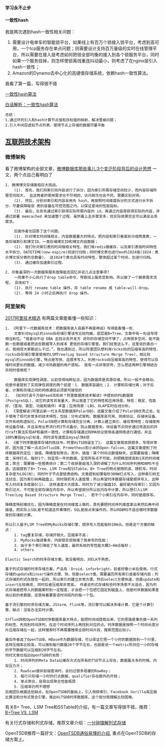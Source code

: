 **学习永不止步**

#### 一致性hash

我是两次遇到hash一致性相关问题：
1. 需要设计电单车的智能锁平台，如果线上有百万个锁接入锁平台，考虑到高可用，一个tcp服务存在单点问题；则需要设计支持百万量级的实时在线管理平台，所以需要在接入层考虑如何把锁全部均衡的接入到各个锁服务平台，同时如果一个服务挂掉，则怎样使锁离线重连抖动最小，则考虑了在nginx层引入hash一致性；
2. Amazon的Dynamo去中心化的高键值存储系统，依赖hash一致性算法。

我看了第一篇，写得很不错

[一致性hash算法](https://blog.csdn.net/sparkliang/article/details/5279393)

[白话解析：一致性hash算法](http://www.zsythink.net/archives/1182)

```shell
总结：
1.通过环的引入和hash计算节点值和目标值的映射，解决雪崩问题；
2.引入中间层虚拟节点列表，使得节点上存储的数据尽量平衡
```

## [互联网技术架构](https://github.com/davideuler/architecture.of.internet-product)

### 微博架构

看了微博架构的全部文章，[微博数据库那些事儿:3个变迁阶段背后的设计思想](https://github.com/davideuler/architecture.of.internet-product/blob/master/2.%E5%BE%AE%E5%8D%9A%E6%9E%B6%E6%9E%84/%E5%BE%AE%E5%8D%9A%E6%95%B0%E6%8D%AE%E5%BA%93%E9%82%A3%E4%BA%9B%E4%BA%8B%E5%84%BF%EF%BC%9A3%E4%B8%AA%E5%8F%98%E8%BF%81%E9%98%B6%E6%AE%B5%E8%83%8C%E5%90%8E%E7%9A%84%E8%AE%BE%E8%AE%A1%E6%80%9D%E6%83%B3.pdf) 一文，两个点自己看明白了

```shell
1. 微博博文存储面临巨大挑战。
    (1). 首先，我们将索引同内容进行了拆分，因为索引所需存储空间较少，而内容存储所需空间较大， 且这两者的使用需求也不尽相同，访问频次也会不同，需要区别对待。
    (2). 然后，分别对索引和内容采用先 hash，再按照时间维度拆分的方式进行水平拆分，尽量保障每张 表的容量在可控范围之内，以保证查询的性能指标。
    (3). 最后，业务先通过索引获得实际所需内容的 id，再通过内容库获得实际的内容，并通过部署 memcached 来加速整个过程，虽然看上去步骤变多，但实际效果完全可以满足业务需求。
    
    后面作者也回答了这个问题。
    (1). 针对博文时间强相关，内容数据量大的特点。把内容和索引垂直拆分成两类表，一类存储索引和博文ID，一类存储博文ID和博文内容数据；
    (2). 我们针对索引表的时间强相关特性，我们用redis做缓存，以及索引表按时间特性水平拆分，DATETIME(now-expire)则进行归档；同时博文表也进行mod%1024值(1024：表示博文拆分表的总数量)， 这1024个表也具有时间特性，整体超过某个时间，也进行归档。
    (3). 通过缓存加速索引过程。

2. 印象最深的一次数据库服务故障能否回忆并说几点注意事项?
    一同事不小心执行了drop table命令，导致线上服务受影响。所以做了一个删表需求流程， 具体如下：
    (1). 执行 rename table 操作，将 table rename 成 table—will-drop。 
    (2). 等待 24 小时之后再执行 drop 操作。
```

### 阿里架构

[2017阿里技术精选](https://github.com/davideuler/architecture.taobao-alibaba/blob/b8bb7bf3046026722cbe536f47ee5bd87a9d7e92/2017%20%E9%98%BF%E9%87%8C%E6%8A%80%E6%9C%AF%E5%B9%B4%E5%BA%A6%E7%B2%BE%E9%80%89%20Alitech%20Archive_1.pdf)  有两篇文章能看懂一些知识：
```shell
1. 《阿里下一代数据库技术：把数据库装入容器不再是神话》写得能看懂一些.
    文章针对mysql的innodb存储引擎读写比较均衡，底层是B+Tree，文章中有一句话写得相当到位，“或者动不动 DBA 去找业务开发方 说你的存储空间不够了，占用很多空间，能不能删一些数据或者把这些数据导入到成本 更低的存储引擎里。我们经常这么干，这里说的直白一点，我相信大家都这么干过。”，我也遇到过，所以阿里团队想利用rocksdb的压缩率高的特性，rocksdb存储引擎是使用的LSMTree(Log based Structure Merge Tree)，相比较mysql的innodb引擎，特点是写快、且顺序写入。利用rocksdb压缩率高的特性，使得可以存储时间更长的数据，减少冷热数据的用户感知。 我有一点非常好奇，怎么把这两种引擎相结合并同时使用呢？
    
    数据库实现弹性调度，以前觉得纯粹扯淡，因为数据库是资源存储，所以一般不会移动。但是作者提到了实现弹性调度的两个前提：1. 数据库容器化；2. 计算和存储分离；对于后者，计算和存储之间的网络通信必须是可接受的
2.  《如何打造千万级Feed流系统？阿里数据库技术解读》中提到的PG数据库(PostgreSQL)，说它的读写并发量大，所以我查了它的特性和应用场景。特性：稳定、性能好，（查询、类型、功能和插件）丰富；应用场景：LBS、OLAP实时在线分析。
3. 《深度解读|阿里云新一代关系型数据库PolarDB》，这篇文章介绍了PolarDB优秀之处，在于使用了现代非常多的技术特性，包括：分布式架构、数据库高可用、网络协议、存储块设备、文件系统和虚拟化。PolarDB把计算和存储完全分离，计算上建立索引、缓存等特性；存储使用块设备存储，并且采用业界流行的3节点备份，防止数据丢失。块设备节点同步通过改造后的并行raft算法实现AP和最终一致性，计算和存储通过RDMA协议使用高速网络进行通信。并且100%兼容mysql标准，同时读写速度比mysql快6倍
4. 《接下时序数据库存储的挑战书，阿里HiTSDB诞生了》， 这篇文章我收获颇多，写得非常好。因为我了解一点点InfluxDB、Prometheus和小米的Open-falcon，这篇文章提到了时序数据库的定位：插值、降精度和聚合。其中，插值：某个时间点数值缺失，这需要插值；降精度：采样打点，每秒1个，则呈现一年的数据，呈现所有点不可能，则把精度提高到1天的时间维度；聚合：需要做一些报表统计；第二个收获是由浅入深的讲解了为什么时间序列用RDBMS不合适，这就提到了B+ Tree、LSM Tree和SSTable。B+ Tree的特点是随机读、随机写。时间复杂度为LOG(N); 同时叶子节点是链表结构。文章提到如果每秒300W打点写入，这种索引树无法抗住，因为索引树再磁盘上、同时随机写入速度慢；所以希望时序数据存储是顺序写入，这种写入时间复杂度是O(1)， 这样速度大大提高，同时为了减少磁盘IO，最好是内存索引；又因为索引过大，不可能全部存储在内存中，所以希望部分所以在内存中计算，所以想引入LSM Tree(Log Based Structure Merge Tree),  若干个小索引在内存中，同时是顺序写。

降精度特别难优化，因为降精度是在时间维度上做的，首先要把时间序列维度拿出来然后再中间插值，而实际上SQL是不知道这件事情的，SQL是按点来操作的。所以RDBMS不适合做时序数据库的存储和计算。

所以引入基于LSM Tree的MyRocks存储引擎，顺序写入性能每秒20W点。但是这个方案的缺点：
    1. tag重复存储，存储开销大，压缩率不高；
    2. MyRocks强调事务，内部锁实现拖慢了简单写的性能；
    3. 由于多个索引降低了写入速度，最终系统的写性能大概5~6W点每秒；
    4. others

Elastic Search的时序存储方案。我没看明白，对ELK不熟悉。

基于列式存储的时序存储方案。产品有：Druid、inforbright。前者好像小米在使用。行式存储的update和insert操作方便、快，但是select慢，需要遍历所有索引或者存储内容；列式存储的列式存放在一起的，所以索引的建立非常方便、然后select方便快速，但是update和insert比较麻烦, 同时后者压缩率非常高。 作者说列式存储有些时序场景不太适合，因为列式存储是把导入的数据累积到一定程度，才会把一个包把它固定到磁盘上，但是时序数据如果查询以前的老数据，这意味着要查该时间段内的每一个包。

基于流引擎的时序存储方案。JStorm、Flink等，流引擎可以解决多维计算，它是个计算引擎，缺点：没有办法实时计算。

InfluxDB和OpenTSDB时序数据库最大特点，能把时间线提取出来，它的思路是事先做一系列的标签、先找到时间序列，在这个时间序列上再找到对应的点。时序数据是按照一个时间长度分片压缩存储在一起，这样搜索时不再需要搜索全部时间片段，搜索范围比较小。

最后作者选了OpenTSDB，HBase作为数据存储，可以保证它把一个小时的数据放到一个行里，这样压缩率比较高，可以做到每行数据20个字节左右，也就是说一个metric所对应一小时存储的字节数据可以压缩到20字节左右。
同时文章也指出OpenTSDB的劣势：
    1. 时间序列的Meta Data以缓存方式在所有的TSD节点上存在，数据量太多的时候，内存压力大；
    2. RowScan做非前缀查询时，会扫过很多毋庸的RowKey；
    3. 每行只存储一小时的打点数据，qualifier存在额外的开销；
    4. 单点聚合，容易出现聚合性能瓶颈
    5. 压缩率仍然不理想
后面团队根据这些缺点，在OpenTSDB的基础上，引入倒排索引、Facebook Gorilla高压缩比算法和分布式聚合引擎，推出HiTSDB时序数据库，这个部分我理解比较困难。
```

有关B+ Tree、LSM Tree和SSTable的介绍，有一篇文章写得很不错，推荐：[B+Tree VS. LSM](http://f.dataguru.cn/hadoop-29555-1-1.html)

有关行式存储和列式存储，推荐文章介绍：[一分钟理解列式存储](https://blog.csdn.net/dc_726/article/details/41143175)

OpenTSDB推荐一篇好文：[OpenTSDB通俗易懂的介绍](https://www.jianshu.com/p/0bafd0168647), 重点在OpenTSDB的存储方案上。
